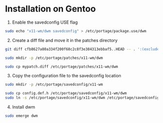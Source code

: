 # Installation on Gentoo

1. Enable the savedconfig USE flag
```bash
sudo echo "x11-wm/dwm savedconfig" > /etc/portage/package.use/dwm

```

2. Create a diff file and move it in the patches directory
```bash
git diff cfb8627a80a334f200f68c2c8f3e384313ebbaf5..HEAD -- . ':(exclude)config.def.h' ':(exclude)README.md' ':(exclude).dwm' > mypatch.diff

sudo mkdir -p /etc/portage/patches/x11-wm/dwm

sudo cp mypatch.diff /etc/portage/patches/x11-wm/dwm
```

3. Copy the configuration file to the savedconfig location
```bash
sudo mkdir -p /etc/portage/savedconfig/x11-wm

sudo cp config.def.h /etc/portage/savedconfig/x11-wm/dwm
sudo ln -s /etc/portage/savedconfig/x11-wm/dwm /etc/portage/savedconfig/x11-wm/dwm.h
```

4. Install dwm
```bash
sudo emerge dwm
```
